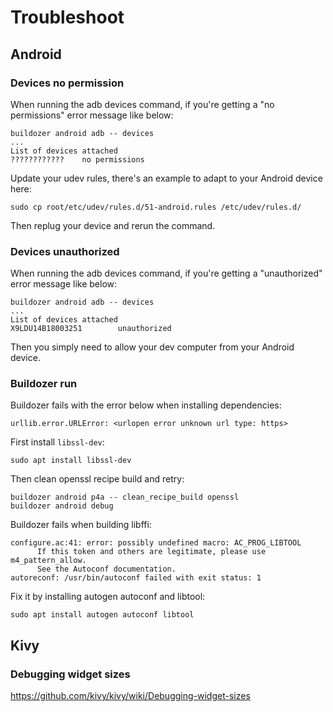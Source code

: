 # Troubleshoot


## Android

### Devices no permission
When running the adb devices command, if you're getting a "no permissions" error message like below:
```
buildozer android adb -- devices
...
List of devices attached 
????????????    no permissions
```

Update your udev rules, there's an example to adapt to your Android device here:
```
sudo cp root/etc/udev/rules.d/51-android.rules /etc/udev/rules.d/
```
Then replug your device and rerun the command.


### Devices unauthorized
When running the adb devices command, if you're getting a "unauthorized" error message like below:
```
buildozer android adb -- devices
...
List of devices attached 
X9LDU14B18003251        unauthorized
```
Then you simply need to allow your dev computer from your Android device.


### Buildozer run

Buildozer fails with the error below when installing dependencies:
```
urllib.error.URLError: <urlopen error unknown url type: https>
```
First install `libssl-dev`:
```
sudo apt install libssl-dev
```
Then clean openssl recipe build and retry:
```
buildozer android p4a -- clean_recipe_build openssl
buildozer android debug
```


Buildozer fails when building libffi:
```
configure.ac:41: error: possibly undefined macro: AC_PROG_LIBTOOL
      If this token and others are legitimate, please use m4_pattern_allow.
      See the Autoconf documentation.
autoreconf: /usr/bin/autoconf failed with exit status: 1
```
Fix it by installing autogen autoconf and libtool:
```
sudo apt install autogen autoconf libtool
```


## Kivy

### Debugging widget sizes

<https://github.com/kivy/kivy/wiki/Debugging-widget-sizes>
